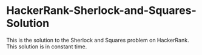 # HackerRank-Sherlock-and-Squares-Solution
This is the solution to the Sherlock and Squares problem on HackerRank. This solution is in constant time. 
